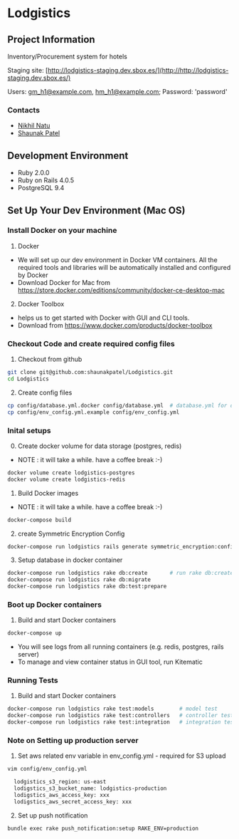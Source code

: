 # Lodgistics

## Project Information

Inventory/Procurement system for hotels

Staging site: [http://lodgistics-staging.dev.sbox.es/](http://http://lodgistics-staging.dev.sbox.es/)

Users: gm_h1@example.com, hm_h1@example.com; Password: 'password'

### Contacts

* [Nikhil Natu](mailto:nikhil@lodgistics.com)
* [Shaunak Patel](mailto:shaunak.patel@lodgistics.com)

## Development Environment

* Ruby 2.0.0
* Ruby on Rails 4.0.5
* PostgreSQL 9.4


## Set Up Your Dev Environment (Mac OS)

### Install Docker on your machine

1. Docker
- We will set up our dev environment in Docker VM containers. All the required tools and libraries will be automatically installed and configured by Docker
- Download Docker for Mac from https://store.docker.com/editions/community/docker-ce-desktop-mac

2. Docker Toolbox
- helps us to get started with Docker with GUI and CLI tools.
- Download from https://www.docker.com/products/docker-toolbox

### Checkout Code and create required config files

1. Checkout from github
```sh
git clone git@github.com:shaunakpatel/Lodgistics.git
cd Lodgistics
```

2. Create config files
```sh
cp config/database.yml.docker config/database.yml  # database.yml for docker setup
cp config/env_config.yml.example config/env_config.yml
```

### Inital setups

0. Create docker volume for data storage (postgres, redis)
- NOTE : it will take a while. have a coffee break :-)
```sh
docker volume create lodgistics-postgres
docker volume create lodgistics-redis
```

1. Build Docker images
- NOTE : it will take a while. have a coffee break :-)
```sh
docker-compose build
```

2. create Symmetric Encryption Config
```sh
docker-compose run lodgistics rails generate symmetric_encryption:config /etc/rails/keys
```

3. Setup database in docker container
```sh
docker-compose run lodgistics rake db:create       # run rake db:create command in lodgistics docker container
docker-compose run lodgistics rake db:migrate
docker-compose run lodgistics rake db:test:prepare
```

### Boot up Docker containers

1. Build and start Docker containers
```sh
docker-compose up
```
- You will see logs from all running containers (e.g. redis, postgres, rails server)
- To manage and view container status in GUI tool, run Kitematic


### Running Tests

1. Build and start Docker containers
```sh
docker-compose run lodgistics rake test:models        # model test
docker-compose run lodgistics rake test:controllers   # controller test
docker-compose run lodgistics rake test:integration   # integration test
```

### Note on Setting up production server

1. Set aws related env variable in env_config.yml - required for S3 upload

```sh
vim config/env_config.yml

  lodgistics_s3_region: us-east
  lodigstics_s3_bucket_name: lodgistics-production
  lodigstics_aws_access_key: xxx
  lodigstics_aws_secret_access_key: xxx
```

2. Set up push notification

```sh
bundle exec rake push_notification:setup RAKE_ENV=production
```


